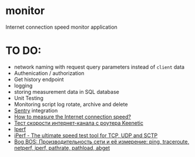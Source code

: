 # monitor
Internet connection speed monitor application
# TO DO:
* network naming with request query parameters instead of `client` data
* Authenication / authorization
* Get history endpoint
* logging
* storing measurement data in SQL database
* Unit Testing
* Monitoring script log rotate, archive and delete
* [Sentry](https://sentry.io/) integration
* [How to measure the Internet connection speed?](https://help.keenetic.com/hc/ru/articles/360012647900-%D0%A2%D0%B5%D1%81%D1%82-%D1%81%D0%BA%D0%BE%D1%80%D0%BE%D1%81%D1%82%D0%B8-%D0%B8%D0%BD%D1%82%D0%B5%D1%80%D0%BD%D0%B5%D1%82-%D0%BA%D0%B0%D0%BD%D0%B0%D0%BB%D0%B0-%D1%81-%D1%80%D0%BE%D1%83%D1%82%D0%B5%D1%80%D0%B0-Keenetic)
* [Тест скорости интернет-канала с роутера Keenetic](https://help.keenetic.com/hc/ru/articles/360012647900-%D0%A2%D0%B5%D1%81%D1%82-%D1%81%D0%BA%D0%BE%D1%80%D0%BE%D1%81%D1%82%D0%B8-%D0%B8%D0%BD%D1%82%D0%B5%D1%80%D0%BD%D0%B5%D1%82-%D0%BA%D0%B0%D0%BD%D0%B0%D0%BB%D0%B0-%D1%81-%D1%80%D0%BE%D1%83%D1%82%D0%B5%D1%80%D0%B0-Keenetic)
* [Iperf](https://en.wikipedia.org/wiki/Iperf)
* [iPerf - The ultimate speed test tool for TCP, UDP and SCTP](https://iperf.fr/)
* [Bog BOS: Производительность сети и её измерение: ping, traceroute, netperf, iperf, pathrate, pathload, abget](http://bog.pp.ru/work/network_performance.html#iperf)